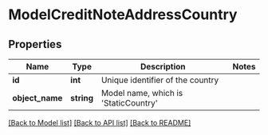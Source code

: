 # ModelCreditNoteAddressCountry

## Properties
Name | Type | Description | Notes
------------ | ------------- | ------------- | -------------
**id** | **int** | Unique identifier of the country | 
**object_name** | **string** | Model name, which is &#x27;StaticCountry&#x27; | 

[[Back to Model list]](../../README.md#documentation-for-models) [[Back to API list]](../../README.md#documentation-for-api-endpoints) [[Back to README]](../../README.md)

